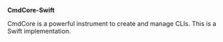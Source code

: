 **CmdCore-Swift**

CmdCore is a powerful instrument to create and manage CLIs. This is a Swift implementation.
